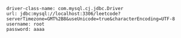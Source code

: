     driver-class-name: com.mysql.cj.jdbc.Driver
    url: jdbc:mysql://localhost:3306/leetcode?serverTimezone=GMT%2B8&useUnicode=true&characterEncoding=UTF-8
    username: root
    password: aaaa